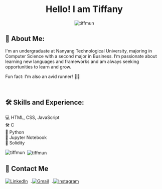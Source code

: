 <h1 align="center">Hello! I am Tiffany</h1>
<p align="center"> <img src="https://komarev.com/ghpvc/?username=tiffmun&label=Profile%20views&color=0e75b6&style=flat" alt="tiffmun" /> </p>

## 📝 About Me:
<p align="left">
I'm an undergraduate at Nanyang Technological University, majoring in Computer Science with a second major in Business. I’m passionate about learning new languages and frameworks and am always seeking opportunities to learn and grow. 

Fun fact: I'm also an avid runner! 🏃‍♂️
</p>
<br>


## 🛠️ Skills and Experience:
<p align="left">
  💻 HTML, CSS, JavaScript <br>
  🛠️ C <br>
  🐍 Python <br>
  📓 Jupyter Notebook <br>
  🔗 Solidity <br>
</p>

<p><img align="left" src="https://github-readme-stats.vercel.app/api/top-langs?username=tiffmun&show_icons=true&locale=en&layout=compact" alt="tiffmun" /></p>
<p>&nbsp;<img align="center" src="https://github-readme-stats.vercel.app/api?username=tiffmun&show_icons=true&locale=en" alt="tiffmun" /></p>


## 🔗 Contact Me 
<p align="left">
  <a href="https://linkedin.com/in/tiffany-mun" target="_blank">
    <img src="https://img.icons8.com/ios-filled/50/000000/linkedin.png" alt="LinkedIn" style="vertical-align: middle; margin-right: 10px;" />
  </a>
  <a href="mailto:eyitstiff@gmail.com" target="_blank">
    <img src="https://img.icons8.com/ios-filled/50/000000/gmail.png" alt="Gmail" style="vertical-align: middle; margin-right: 10px;" />
  </a>
  <a href="https://instagram.com/tiffanymun" target="_blank">
    <img src="https://img.icons8.com/ios-filled/50/000000/instagram-new.png" alt="Instagram" style="vertical-align: middle;" />
  </a>
</p>


